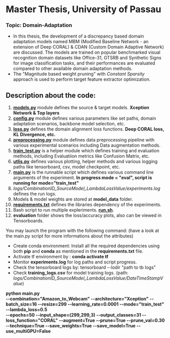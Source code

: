 


# Master Thesis, University of Passau
### Topic: Domain-Adaptation
- In this thesis, the development of a discrepancy based domain adaptation models named MBM (Modified Baseline Network - an extension of Deep CORAL) & CDAN (Custom Domain Adaptive Network) are discussed. The models are trained on popular benchmarked visual recognition domain datasets like Office-31, GTSRB and Synthetic Signs for image classification tasks, and their performances are evaluated compared to other available domain adaptation methods.
-  The "Magnitude based weight pruning" with *Constant Sparsity* approach is used to perform target feature extractor optimization.

## Description about the code: 
1.  **[models.py](https://github.com/Rajatsharma07/Master-Thesis/blob/main/code/main/modules/models.py)** module defines the source & target models. **Xception Network & Top layers**
2.  **[config.py](https://github.com/Rajatsharma07/Master-Thesis/blob/main/code/main/modules/config.py)** module defines various parameters like set paths, domain adaptation scenarios, backbone model selection, etc. 
3.  **[loss.py](https://github.com/Rajatsharma07/Master-Thesis/blob/main/code/main/modules/loss.py)** defines the domain alignment loss functions. **Deep CORAL loss, KL Divergence, etc.**
4.  **[preprocessing.py](https://github.com/Rajatsharma07/Master-Thesis/blob/main/code/main/modules/preprocessing.py)** module defines data preprocessing pipeline with various experimental scenarios including Data augmentation methods. 
5. **[train_test.py](https://github.com/Rajatsharma07/Master-Thesis/blob/main/code/main/modules/train_test.py)** is a helper module which defines training and evaluation methods, including Evaluatiion metrics like Confusion Matrix, etc.
6. **[utlis.py](https://github.com/Rajatsharma07/Master-Thesis/blob/main/code/main/modules/utils.py)** defines various plotting, helper methods and various logging paths like tensorboard, csv, model checkpoint, etc.
7. **[main.py](https://github.com/Rajatsharma07/Master-Thesis/blob/main/code/main/main.py)** is the runnable script which defines various command line arguments of the experiment. **In progress mode = "eval", script is running for mode="train_test"**
8. *logs/CombinationID_SourceModel_LambdaLossValue/experiments.log* defines the run logs.
9. Models & model weights are stored at **model_data** folder.
10. **[requirements.txt](https://github.com/Rajatsharma07/Master-Thesis/blob/main/code/requirements.txt)** defines the libraries dependency of the experiments. 
11. Bash script  to run multiple expleriments. **[run.sh](https://github.com/Rajatsharma07/Master-Thesis/blob/main/code/run.sh)**.
12. **evaluation** folder shows the loss/accuracy plots, also can be viewed in Tensorboards.

You may launch the program with the following command: (have a look at the main.py script for more informations about the attributes)

- Create conda environment: Install all the required dependencies using both **pip** and **conda** as mentioned in the **requirements.txt** file.
- Activate tf environment by : **conda activate tf**
-  Monitor **experiments.log** for log paths and script progress.
- Check the tensorboard logs by: tensorboard --lodir "path to  tb logs"
- Check **training_logs.csv** for model training logs. (path: *logs/CombinationID_SourceModel_LambdaLossValue/DateTimeStampValue*)

**python main.py  
--combination="Amazon_to_Webcam"
--architecture="Xception"
--batch_size=16
--resize=299
--learning_rate=0.0001
--mode="train_test"
--lambda_loss=0.5  
--epochs=50
--input_shape=(299,299,3)
--output_classes=31
--loss_function="CORAL"
--augment=True
--prune=True
--prune_val=0.30
--technique=True
--save_weights=True
--save_model=True 
--use_multiGPU=False**
